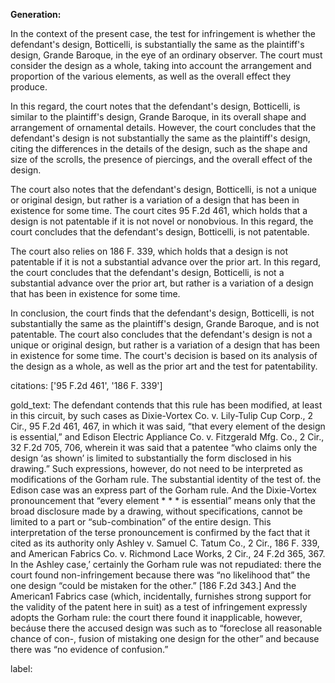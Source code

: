 **Generation:**


In the context of the present case, the test for infringement is whether the defendant's design, Botticelli, is substantially the same as the plaintiff's design, Grande Baroque, in the eye of an ordinary observer. The court must consider the design as a whole, taking into account the arrangement and proportion of the various elements, as well as the overall effect they produce.

In this regard, the court notes that the defendant's design, Botticelli, is similar to the plaintiff's design, Grande Baroque, in its overall shape and arrangement of ornamental details. However, the court concludes that the defendant's design is not substantially the same as the plaintiff's design, citing the differences in the details of the design, such as the shape and size of the scrolls, the presence of piercings, and the overall effect of the design.

The court also notes that the defendant's design, Botticelli, is not a unique or original design, but rather is a variation of a design that has been in existence for some time. The court cites 95 F.2d 461, which holds that a design is not patentable if it is not novel or nonobvious. In this regard, the court concludes that the defendant's design, Botticelli, is not patentable.

The court also relies on 186 F. 339, which holds that a design is not patentable if it is not a substantial advance over the prior art. In this regard, the court concludes that the defendant's design, Botticelli, is not a substantial advance over the prior art, but rather is a variation of a design that has been in existence for some time.

In conclusion, the court finds that the defendant's design, Botticelli, is not substantially the same as the plaintiff's design, Grande Baroque, and is not patentable. The court also concludes that the defendant's design is not a unique or original design, but rather is a variation of a design that has been in existence for some time. The court's decision is based on its analysis of the design as a whole, as well as the prior art and the test for patentability.

citations: ['95 F.2d 461', '186 F. 339']

gold_text: The defendant contends that this rule has been modified, at least in this circuit, by such cases as Dixie-Vortex Co. v. Lily-Tulip Cup Corp., 2 Cir., 95 F.2d 461, 467, in which it was said, “that every element of the design is essential,” and Edison Electric Appliance Co. v. Fitzgerald Mfg. Co., 2 Cir., 32 F.2d 705, 706, wherein it was said that a patentee “who claims only the design ‘as shown’ is limited to substantially the form disclosed in his drawing.” Such expressions, however, do not need to be interpreted as modifications of the Gorham rule. The substantial identity of the test of. the Edison case was an express part of the Gorham rule. And the Dixie-Vortex pronouncement that “every element * * * is essential” means only that the broad disclosure made by a drawing, without specifications, cannot be limited to a part or “sub-combination” of the entire design. This interpretation of the terse pronouncement is confirmed by the fact that it cited as its authority only Ashley v. Samuel C. Tatum Co., 2 Cir., 186 F. 339, and American Fabrics Co. v. Richmond Lace Works, 2 Cir., 24 F.2d 365, 367. In the Ashley case,’ certainly the Gorham rule was not repudiated: there the court found non-infringement because there was “no likelihood that” the one design “could be mistaken for the other.” [186 F.2d 343.] And the American1 Fabrics case (which, incidentally, furnishes strong support for the validity of the patent here in suit) as a test of infringement expressly adopts the Gorham rule: the court there found it inapplicable, however, becáuse there the accused design was such as to “foreclose all reasonable chance of con-, fusion of mistaking one design for the other” and because there was “no evidence of confusion.”

label: 